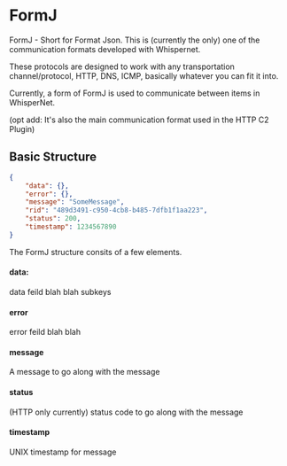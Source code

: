 # FormJ

FormJ - Short for Format Json. This is (currently the only) one of the communication formats developed with Whispernet. 

These protocols are designed to work with any transportation channel/protocol, HTTP, DNS, ICMP, basically whatever you can fit it into. 

Currently, a form of FormJ is used to communicate between items in WhisperNet. 

(opt add: It's also the main communication format used in the HTTP C2 Plugin)

## Basic Structure

```json
{
    "data": {},
    "error": {},
    "message": "SomeMessage",
    "rid": "489d3491-c950-4cb8-b485-7dfb1f1aa223",
    "status": 200,
    "timestamp": 1234567890
}
```

The FormJ structure consits of a few elements.

#### data:
data feild blah blah subkeys


#### error
error feild blah blah

#### message
A message to go along with the message

#### status
(HTTP only currently) status code to go along with the message

#### timestamp
UNIX timestamp for message